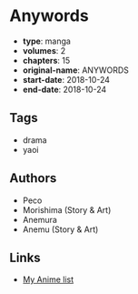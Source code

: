 # Anywords

-   **type**: manga
-   **volumes**: 2
-   **chapters**: 15
-   **original-name**: ANYWORDS
-   **start-date**: 2018-10-24
-   **end-date**: 2018-10-24

## Tags

-   drama
-   yaoi

## Authors

-   Peco
-   Morishima (Story & Art)
-   Anemura
-   Anemu (Story & Art)

## Links

-   [My Anime list](https://myanimelist.net/manga/136289/Anywords)
